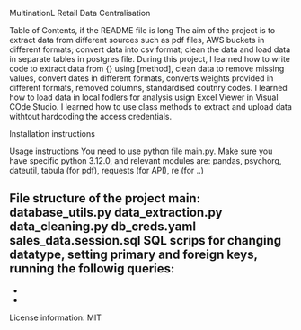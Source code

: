 MultinationL Retail Data Centralisation 

Table of Contents, if the README file is long
The aim of the project is to extract data from different sources such as pdf files, AWS buckets in different formats; convert data into csv format; clean the data and load data in separate tables in postgres file. 
During this project, I learned how to write code to extract data from {} using [method], clean data to remove missing values, convert dates in different formats, converts weights provided in different formats, removed columns, 
standardised coutnry codes. I learned how to load data in local fodlers for analysis usign Excel Viewer in Visual COde Studio. 
I learned how to use  class methods to extract and upload data withtout hardcoding the access credentials.  

Installation instructions

Usage instructions
You need to use python file main.py. Make sure you have specific python 3.12.0, and relevant modules are: pandas, psychorg, dateutil, tabula (for pdf), requests (for API), re (for ..) 

File structure of the project
main:
database_utils.py
data_extraction.py
data_cleaning.py
db_creds.yaml
sales_data.session.sql
SQL scrips for changing datatype, setting primary and foreign keys, running the followig queries: 
-
-
-


License information: MIT

